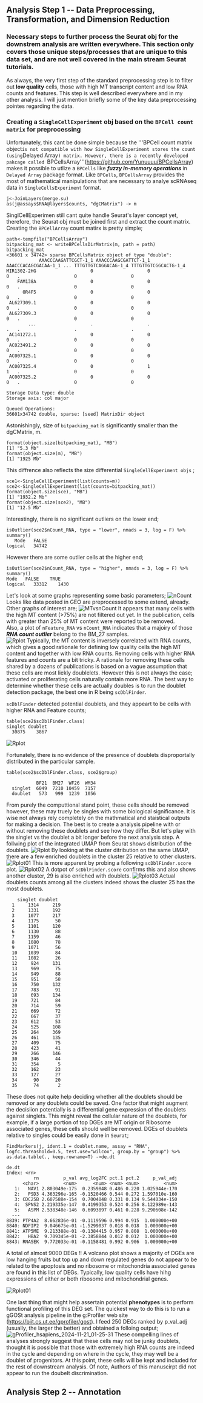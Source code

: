 ## Analysis Step 1 -- Data Preprocessing, Transformation,  and Dimension Reduction
### Necessary steps to further process the Seurat obj for the downstrem analysis are written everywhere.  This section only covers those unique steps/processes that are unique to this data set, and are not well covered in the main stream Seurat tutorials.  

As always, the very first step of the standard preprocessing step is to filter out **low quality** cells, those with high MT transcript content and low RNA counts and features.  This step is well described everywhere and in my other analysis.  I will just mention briefly some of the key data preprocessing pointes regarding the data.  
### Creating  a ```SingleCellExperiment``` obj based on the ```BPCell count matrix``` for preprocessing
Unfortunately, this cant be done simple because the '''BPCell count matrix object``` is not compatible with how SingleCellExperiment stores the count (using ```Delayed Array```) matrix. However, there is a recently developed pakcage called ```BPCellsArray'''(https://github.com/Yunuuuu/BPCellsArray) makes it possible to utlize a ```BPCells``` like ***fuzzy in-memory operations*** in ```Delayed Array``` package format.  Like ```BPCells```, ```BPCellsArray``` provides the most of mathematical manipulations that are necessary to analye scRNAseq data in ```SingleCellsExperiment``` format.  
```
j<-JoinLayers(merge.su)
as(j@assays$RNA@layers$counts, "dgCMatrix") -> m
```
SinglCellExperimen still cant quite handle Seurat's layer concept yet, therefore, the Seurat obj must be joined first and extract the count matrix. 
Creating the ```BPCellArray``` count matirx is pretty simple;
```
path<-tempfile("BPCellsArray")
bitpacking_mat <- writeBPCellsDirMatrix(m, path = path)
bitpacking_mat
<36601 x 34742> sparse BPCellsMatrix object of type "double":
            AAACCCAAGATTCGCT-1_1 AAACCCAAGCGATTCT-1_1 AAACCCACAGCGACAA-1_1 ... TTTGTTGTCAGGACAG-1_4 TTTGTTGTCGGCACTG-1_4
MIR1302-2HG                    0                    0                    0   .                    0                    0
    FAM138A                    0                    0                    0   .                    0                    0
      OR4F5                    0                    0                    0   .                    0                    0
 AL627309.1                    0                    0                    0   .                    0                    0
 AL627309.3                    0                    0                    0   .                    0                    0
        ...                    .                    .                    .   .                    .                    .
 AC141272.1                    0                    0                    0   .                    0                    0
 AC023491.2                    0                    0                    0   .                    0                    0
 AC007325.1                    0                    0                    0   .                    0                    0
 AC007325.4                    0                    1                    1   .                    0                    0
 AC007325.2                    0                    0                    0   .                    0                    0

Storage Data type: double
Storage axis: col major

Queued Operations:
36601x34742 double, sparse: [seed] MatrixDir object
```
Astonishingly, size of ```bitpacking_mat``` is significantly smaller than the dgCMatrix, m.  
```
format(object.size(bitpacking_mat), "MB")
[1] "5.3 Mb"
format(object.size(m), "MB")
[1] "1925 Mb"
```
This diffrence also reflects the size differential ```SingleCellExperiment objs``` ;
```
sce1<-SingleCellExperiment(list(counts=m))
sce2<-SingleCellExperiment(list(counts=bitpacking_mat))
format(object.size(sce), "MB")
[1] "1932.2 Mb"
format(object.size(sce2), "MB")
[1] "12.5 Mb"
```
Interestingly, there is no significant outliers on the lower end;
```
isOutlier(sce2$nCount_RNA, type = "lower", nmads = 3, log = F) %>% summary()
   Mode   FALSE 
logical   34742
```
However there are some outlier cells at the higher end;
```
isOutlier(sce2$nCount_RNA, type = "higher", nmads = 3, log = F) %>% summary()
Mode   FALSE    TRUE 
logical   33312    1430
```
Let's look at some graphs representing some basic parameters;
![nCount](https://github.com/user-attachments/assets/2fc32daa-5a72-4bda-962e-96ed2c90e861)
Looks like data posted in GEO are preprocessed to some extend, already.  Other graphs of interest are;
![MTvsnCount](https://github.com/user-attachments/assets/bc5c5474-cb82-4ab2-8dd8-6dc3851b0ab1)
It appears that many cells with the high MT content (>75%) are not filtered out yet.  In the publication, cells with greater than 25% of MT content were reported to be removed.  
Also, a plot of ```nFeature_RNA``` vs ```nCount_RNA``` indicates that a majoiry of those ***RNA count outlier*** belong to the BM_27 samples.  
![Rplot](https://github.com/user-attachments/assets/947e0f31-05b8-4018-9a34-096dd797f20b)
Typically, the MT content is inversely correlated with RNA counts, which gives a good rationale for defining low quality cells  the high MT content and together with low RNA counts.  Removing cells with higher RNA features and counts are a bit tricky. A rationale for removing these cells shared by a dozens of publications is based on a vague assumption that these cells are most liekly doublelets. However this is not always the case; activated or proliferating cells naturally contain more RNA.  The best way to determine whether these cells are actually doubles is to run the doublet detection package, the best one in R being ```scDblFinder```.  

```scDblFinder``` detected potential doublets, and they appeart to be cells with higher RNA and Feature counts;
```
table(sce2$scDblFinder.class)
singlet doublet 
  30875    3867
```
![Rplot](https://github.com/user-attachments/assets/9075a075-a447-448a-b21f-cea3eb62b8b8)

Fortunately, there is no evidence of the presence of doublets disproportally distributed in the particular sample.  
```
table(sce2$scDblFinder.class, sce2$group)
         
           BF21  BM27  WF26  WM34
  singlet  6049  7210 10459  7157
  doublet   573   999  1239  1056
```
From purely the computtional stand point, these cells should be removed however, these may truely be singles with some biological significance.  It is wise not always rely completely on the mathmatical and staistical outputs for making a decision.  The best is to create a analysis pipeline with or without removing these doublets and see how they differ. 
But let's play with the singlet vs the doublet a bit longer before the next analysis step.  A follwing plot of the integrated UMAP from Seurat shows distribution  of the doublets.
![Rplot](https://github.com/user-attachments/assets/d1bb0b7b-3f36-41ab-8541-ee1537dc336a)
By looking at the cluster ditribution on the same UMAP, there are a few enriched doublets in the cluster 25 relative to other clusters.  
![Rplot01](https://github.com/user-attachments/assets/fe6d3e47-ae85-4389-888f-c4df1105fd6a)
This is more apparent by probing  a following ```scDblFinder.score``` plot. 
![Rplot02](https://github.com/user-attachments/assets/7d0fa774-9baa-44c6-9fd3-a47525264af4)
A dotpot of ```scDblFinder.score``` confirms this and also shows another cluster, 29 is also enriched with doublets. 
![Rplot03](https://github.com/user-attachments/assets/c81dd838-1193-4de9-8bc3-4b29738792ad)
Actual doublets counts among all the clusters indeed shows the cluster 25 has the most doublets.
```
    singlet doublet
  1     1314     219
  2     1331     192
  3     1077     217
  4     1175      50
  5     1101     120
  6     1130      88
  7     1159      46
  8     1080      78
  9     1071      56
  10    1039      84
  11    1082      26
  12     924     131
  13     969      75
  14     949      88
  15     951      58
  16     750     132
  17     783      91
  18     693     134
  19     721      84
  20     714      59
  21     669      72
  22     667      37
  23     612      53
  24     525     108
  25     264     369
  26     461     135
  27     409      75
  28     423      41
  29     266     146
  30     346      44
  31     354       5
  32     162      23
  33     127      27
  34      90      20
  35      74       2
```
These does not quite help deciding whether all the doublets should be removed or any doublets could be saved.  One factor that might augment the decisiion potentially is a differential gene expression of the doublets against singlets.  This might reveal the cellular nature of the doublets, for example, if a large portion of top DGEs are MT origin or Ribosome associated genes, these cells should well be removed.  DGEs of doublets relative to singles could be easily done in ```Seurat```;
```
FindMarkers(j, ident.1 = doublet.name, assay = "RNA", logfc.threashold=0.5, test.use="wilcox", group.by = "group") %>% as.data.table(., keep.rowname=T) ->de.dt

de.dt
Index: <rn>
          rn         p_val avg_log2FC pct.1 pct.2     p_val_adj
      <char>         <num>      <num> <num> <num>         <num>
   1:   NAV1 2.803049e-175  0.2359848 0.486 0.220 1.025944e-170
   2:   PSD3 4.363296e-165 -0.1520466 0.544 0.272 1.597010e-160
   3: CDC25B 2.607588e-154  0.7004048 0.331 0.134 9.544034e-150
   4:  SPNS2 2.219335e-147  0.4199353 0.524 0.256 8.122989e-143
   5:   ASPM 2.538348e-146  0.6093897 0.461 0.228 9.290608e-142
  ---                                                          
8839: PTP4A2  8.662836e-01 -0.1119596 0.994 0.915  1.000000e+00
8840: NDFIP2  9.046675e-01 -1.5299037 0.018 0.018  1.000000e+00
8841: ATP5ME  9.213388e-01 -0.1384415 0.957 0.808  1.000000e+00
8842:   HBA2  9.709345e-01 -2.3858844 0.012 0.012  1.000000e+00
8843: RNASEK  9.772033e-01 -0.1158481 0.992 0.906  1.000000e+00
```
A total of almost 9000 DEGs !!  A volcano plot shows a majority of DGEs are low hanging fruits but top up and down regulated genes do not appear to be related to the apoptosis and no ribosome or mitochondria associated genes are found in this list of DEGs. Typically, low quality cells have hihg expressions of either or both ribosome and mitochondrial genes.  

![Rplot01](https://github.com/user-attachments/assets/ce793d67-d74d-4857-a310-95e2f1345228)

One last thing that might help assertain potential **phenotypes** is to perform functional profiling of this DEG set.  The quickest way to do this is to run a gGOSt analysis pipeline in the g:Profiler web site (https://biit.cs.ut.ee/gprofiler/gost).  I feed 250 DEGs ranked by p_val_adj (usually, the larger the better) and obtained a folloing output; 
![gProfiler_hsapiens_2024-11-21_01-25-31](https://github.com/user-attachments/assets/8dcd144c-83c5-4a28-b8cb-49a5c7f6613e)
 These compelling lines of analyses strongly suggest that these cells may not be junky doublets, thought it is possible that those with extremely high RNA counts are indeed in the cycle and depending on where in the cycle, they may well be a doublet of progenitors.  At this point, these cells will be kept and included for the rest of downstream analysis.   Of note, Authors of this manuscirpt did not appear to run the doubelt discrimination.  
 
## Analysis Step 2 -- Annotation











